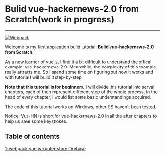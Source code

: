 # Bulid vue-hackernews-2.0 from Scratch(work in progress)

---

[![Webpack](./website-icon/webpack.favicon.ico)](https://webpack.js.org/)

Welcome to my first application bulid tutorial: **Bulid vue-hackernews-2.0 from Scratch**.

As a new learner of vue.js, I find it a bit difficult to understand the offical example: vue-hackernews-2.0. Meanwhile, the complexity of this example really attracts me. So I spend some time on figuring out how it works and with tutorial I will bulid it step-by-step.

**Note that this tutorial is for beginners.** I will divide this tutorial into serval chapters, each of then represent different step of the whole process. In the head of every chapter, I would list some basic understandings acquired.

The code of this tutorial works on Windows, other OS haven't been tested.

Notice: Vue-HN is short for vue-hackernews-2.0 in all the after chapters to help us save some keystrokes.

## Table of contents

[1-webpack-vue.js-router-store-firebase](,/1-webpack-vue.js-router-store-firebase/README.md)
